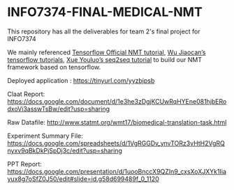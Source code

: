 # INFO7374-FINAL-MEDICAL-NMT

This repository has all the deliverables for team 2's final project for INFO7374

We mainly referenced [Tensorflow Official NMT tutorial](https://www.tensorflow.org/alpha/tutorials/text/nmt_with_attention), [Wu Jiaocan’s tensorflow tutorials](https://github.com/WuJiaocan/tensorflow), [Xue Youluo’s seq2seq tutorial](https://github.com/xueyouluo/my_seq2seq/blob/90c86bacd5cb88ad8d381de28fe3bdf8421a0036/notebooks/MyS2S.ipynb) to build our NMT framework based on tensorflow. 

Deployed application : https://tinyurl.com/yyzbjpsb

Claat Report: https://docs.google.com/document/d/1e3he3zDgjKCUwRqHYEne081hjbERodxoVi3asswTsBw/edit?usp=sharing

Raw Datafile: http://www.statmt.org/wmt17/biomedical-translation-task.html

Experiment Summary File: https://docs.google.com/spreadsheets/d/1VgRGGDv_ynvTORz3vHtH2VgRQnyxv9qBkDkPjSpDj3c/edit?usp=sharing

PPT Report: https://docs.google.com/presentation/d/1uooBnccX9QZIn9_cxsXoXJXYk1Iiayux8g7oSfZ0J50/edit#slide=id.g58d699489f_0_1120
